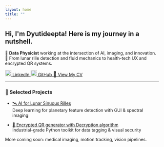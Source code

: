 ```yaml
---
layout: home
title: ""
---
```


<style>
/* ===== FIX OVERLAP BETWEEN HEADER + MAIN PAGE CONTENT ===== */

/* Make sure header is static */
header.site-header {
  position: static;
  z-index: 0;
}

/* Add vertical space between header and page content */
main.page-content {
  padding-top: 3.5rem;
}

/* Nav bar stays horizontal always */
nav.responsive-theme-nav {
  display: flex;
  justify-content: center;
  flex-wrap: wrap;
  gap: 1.2rem;
  margin-top: 0.5rem;
}

/* Link style */
nav.responsive-theme-nav .page-link {
  text-decoration: none;
  color: #444;
  font-weight: 500;
}

/* Title style on mobile */
@media (max-width: 600px) {
  .site-title {
    text-align: center;
    font-size: 1.2rem;
    margin-bottom: 0.2rem;
  }

  nav.responsive-theme-nav {
    flex-direction: row;
    gap: 0.8rem;
    padding-top: 0.5rem;
  }
}
</style>

## Hi, I'm Dyutideepta! Here is my journey in a nutshell.

🌌 **Data Physicist** working at the intersection of AI, imaging, and innovation.  
🚀 From lunar rille detection and fluid mechanics to health-tech UX and encrypted QR systems.

<div class="responsive-nav">

  <a href="https://www.linkedin.com/in/dyutideepta-banerjee" target="_blank">
    <img src="https://cdn.jsdelivr.net/npm/simple-icons@v9/icons/linkedin.svg" alt="LinkedIn" width="20" height="20">
    LinkedIn
  </a>

  <a href="https://github.com/DyutideeptaB" target="_blank">
    <img src="https://cdn.jsdelivr.net/npm/simple-icons@v9/icons/github.svg" alt="GitHub" width="20" height="20">
    GitHub
  </a>

  <a href="https://dyutideeptab.github.io/Cognition_Bytes_by_Dyutideepta/assets/DyutideeptaBanerjee_CV.pdf" target="_blank">
    <span style="font-size: 18px;">📄</span>&nbsp;View My CV
  </a>

</div>

---

### 🌟 Selected Projects

- [🛰️ AI for Lunar Sinuous Rilles](./Project/planetary-feature-detection/)  
  Deep learning for planetary feature detection with GUI & spectral imaging

- [🔐 Encrypted QR generator with Decryption algorithm](./Project/qr_generator_algorithms/)  
  Industrial-grade Python toolkit for data tagging & visual security

More coming soon: medical imaging, motion tracking, vision pipelines.
